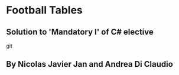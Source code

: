 # Football Tables
## Solution to 'Mandatory I' of C# elective
git

## By Nicolas Javier Jan and Andrea Di Claudio
